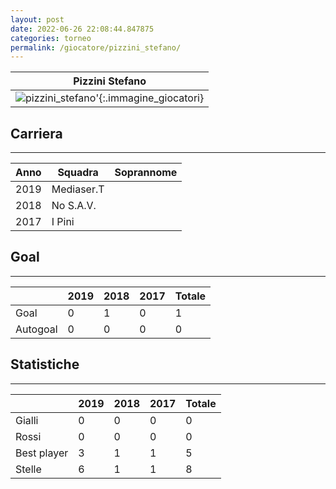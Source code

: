 ```yaml
---
layout: post
date: 2022-06-26 22:08:44.847875
categories: torneo
permalink: /giocatore/pizzini_stefano/
---
```

<link rel='stylesheets' href='./../assets/giocatori.css'>

| Pizzini Stefano |
|:-----:|
| ![pizzini_stefano]('./../../assets/giocatori/pizzini_stefano.png)'{:.immagine_giocatori} |


## Carriera
----

|Anno|Squadra|Soprannome|
|:---:|---|---|
|2019|Mediaser.T||
|2018|No S.A.V.||
|2017|I Pini||


## Goal
----

| |2019|2018|2017| Totale |
|---|---|---|---|---|
|Goal|0|1|0|1|
|Autogoal|0|0|0|0|


## Statistiche
----

| |2019|2018|2017| Totale |
|---|---|---|---|---|
|Gialli|0|0|0|0|
|Rossi|0|0|0|0|
|Best player|3|1|1|5|
|Stelle|6|1|1|8|